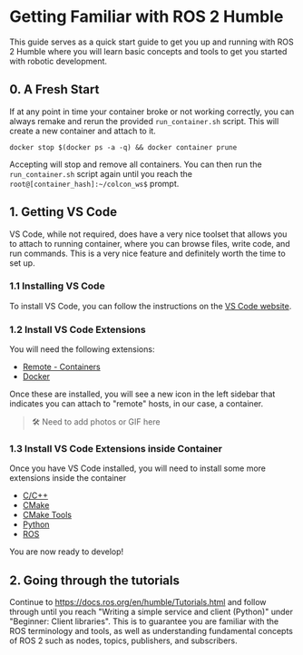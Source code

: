 # Getting Familiar with ROS 2 Humble

This guide serves as a quick start guide to get you up and running with ROS 2 Humble where you will
learn basic concepts and tools to get you started with robotic development.

## 0. A Fresh Start

If at any point in time your container broke or not working correctly, you can always remake and
rerun the provided `run_container.sh` script. This will create a new container and attach to it.

```
docker stop $(docker ps -a -q) && docker container prune
```

Accepting will stop and remove all containers. You can then run the `run_container.sh` script again
until you reach the `root@[container_hash]:~/colcon_ws$` prompt.

## 1. Getting VS Code

VS Code, while not required, does have a very nice toolset that allows you to attach to running
container, where you can browse files, write code, and run commands. This is a very nice feature and
definitely worth the time to set up.

### 1.1 Installing VS Code

To install VS Code, you can follow the instructions on the [VS Code website](https://code.visualstudio.com/).

### 1.2 Install VS Code Extensions

You will need the following extensions:

- [Remote - Containers](https://marketplace.visualstudio.com/items?itemName=ms-vscode-remote.remote-containers)
- [Docker](https://marketplace.visualstudio.com/items?itemName=ms-azuretools.vscode-docker)

Once these are installed, you will see a new icon in the left sidebar that indicates you can attach
to "remote" hosts, in our case, a container.

> 🛠️ Need to add photos or GIF here

### 1.3 Install VS Code Extensions inside Container

Once you have VS Code installed, you will need to install some more extensions inside the container

- [C/C++](https://marketplace.visualstudio.com/items?itemName=ms-vscode.cpptools)
- [CMake](https://marketplace.visualstudio.com/items?itemName=twxs.cmake)
- [CMake Tools](https://marketplace.visualstudio.com/items?itemName=ms-vscode.cmake-tools)
- [Python](https://marketplace.visualstudio.com/items?itemName=ms-python.python)
- [ROS](https://marketplace.visualstudio.com/items?itemName=ms-iot.vscode-ros)

You are now ready to develop!

## 2. Going through the tutorials

Continue to https://docs.ros.org/en/humble/Tutorials.html and follow through until you reach
"Writing a simple service and client (Python)" under "Beginner: Client libraries". This is to
guarantee you are familiar with the ROS terminology and tools, as well as understanding fundamental
concepts of ROS 2 such as nodes, topics, publishers, and subscribers.
